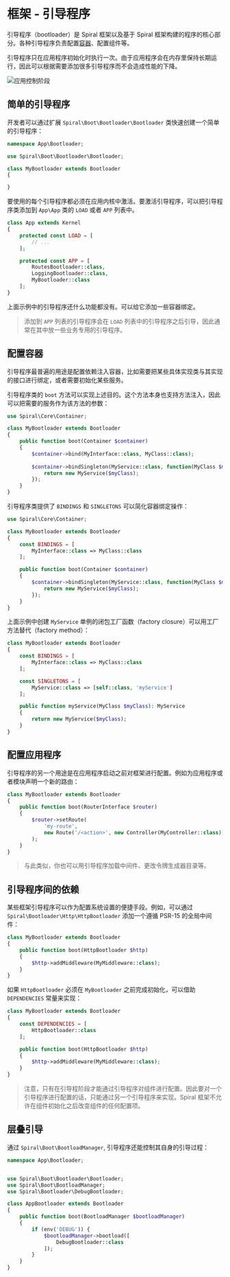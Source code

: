 # 框架 - 引导程序

引导程序（bootloader）是 Spiral 框架以及基于 Spiral 框架构建的程序的核心部分。各种引导程序负责配置[容器](/frameworks/container.md)、配置组件等。

引导程序只在应用程序初始化时执行一次。由于应用程序会在内存里保持长期运行，因此可以根据需要添加很多引导程序而不会造成性能的下降。

![应用控制阶段](https://user-images.githubusercontent.com/796136/64906478-e213ff80-d6ef-11e9-839e-95bac78ef147.png)

## 简单的引导程序

开发者可以通过扩展 `Spiral\Boot\Bootloader\Bootloader` 类快速创建一个简单的引导程序：

```php
namespace App\Bootloader;

use Spiral\Boot\Bootloader\Bootloader;

class MyBootloader extends Bootloader 
{

}
```

要使用的每个引导程序都必须在应用内核中激活。要激活引导程序，可以把引导程序类添加到 `App\App` 类的 `LOAD` 或者 `APP` 列表中。

```php
class App extends Kernel
{
    protected const LOAD = [
        // ...
    ];

    protected const APP = [
        RoutesBootloader::class,
        LoggingBootloader::class,
        MyBootloader::class
    ];
}
```

上面示例中的引导程序还什么功能都没有。可以给它添加一些容器绑定。

> 添加到 `APP` 列表的引导程序会在 `LOAD` 列表中的引导程序之后引导，因此通常在其中放一些业务专用的引导程序。

## 配置容器

引导程序最普遍的用途是配置依赖注入容器，比如需要把某些具体实现类与其实现的接口进行绑定，或者需要初始化某些服务。

引导程序类的 `boot` 方法可以实现上述目的。这个方法本身也支持方法注入，因此可以把需要的服务作为该方法的参数：

```php
use Spiral\Core\Container;

class MyBootloader extends Bootloader 
{
    public function boot(Container $container) 
    {
        $container->bind(MyInterface::class, MyClass::class);
        
        $container->bindSingleton(MyService::class, function(MyClass $myClass) {
            return new MyService($myClass); 
        });
    }
}
```

引导程序类提供了 `BINDINGS` 和 `SINGLETONS` 可以简化容器绑定操作： 

```php
use Spiral\Core\Container;

class MyBootloader extends Bootloader 
{
    const BINDINGS = [
        MyInterface::class => MyClass::class
    ];

    public function boot(Container $container) 
    {
        $container->bindSingleton(MyService::class, function(MyClass $myClass) {
            return new MyService($myClass); 
        });
    }
}
```

上面示例中创建 `MyService` 单例的闭包工厂函数（factory closure）可以用工厂方法替代（factory method）：

```php
class MyBootloader extends Bootloader 
{
    const BINDINGS = [
        MyInterface::class => MyClass::class
    ];

    const SINGLETONS = [
        MyService::class => [self::class, 'myService']
    ];

    public function myService(MyClass $myClass): MyService
    {
        return new MyService($myClass); 
    }
}
```

## 配置应用程序

引导程序的另一个用途是在应用程序启动之前对框架进行配置。例如为应用程序或者模块声明一个新的路由：

```php
class MyBootloader extends Bootloader 
{
    public function boot(RouterInterface $router)
    {
        $router->setRoute(
            'my-route',
            new Route('/<action>', new Controller(MyController::class))
        );
    }
}
```

> 与此类似，你也可以用引导程序加载中间件、更改令牌生成器目录等。

## 引导程序间的依赖

某些框架引导程序可以作为配置系统设置的便捷手段。例如，可以通过 `Spiral\Bootloader\Http\HttpBootloader` 添加一个遵循 PSR-15 的全局中间件：


```php
class MyBootloader extends Bootloader 
{
    public function boot(HttpBootloader $http)
    {
        $http->addMiddleware(MyMiddleware::class);
    }
}
```

如果 `HttpBootloader` 必须在 `MyBootloader` 之前完成初始化，可以借助 `DEPENDENCIES` 常量来实现：

```php
class MyBootloader extends Bootloader 
{
    const DEPENDENCIES = [
        HttpBootloader::class
    ];

    public function boot(HttpBootloader $http)
    {
        $http->addMiddleware(MyMiddleware::class);
    }
}
```

> 注意，只有在引导程阶段才能通过引导程序对组件进行配置。因此要对一个引导程序进行配置的话，只能通过另一个引导程序来实现。Spiral 框架不允许在组件初始化之后改变组件的任何配置项。

## 层叠引导

通过 `Spiral\Boot\BootloadManager`, 引导程序还能控制其自身的引导过程：

```php
namespace App\Bootloader;


use Spiral\Boot\Bootloader\Bootloader;
use Spiral\Boot\BootloadManager;
use Spiral\Bootloader\DebugBootloader;

class AppBootloader extends Bootloader
{
    public function boot(BootloadManager $bootloadManager)
    {
        if (env('DEBUG')) {
            $bootloadManager->bootload([
                DebugBootloader::class
            ]);
        }
    }
}
```
